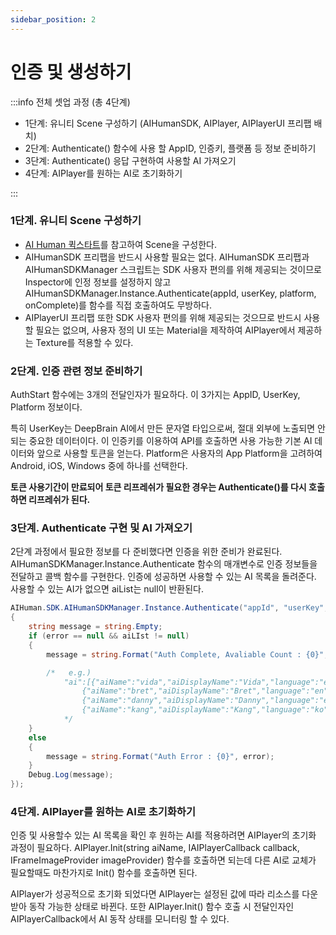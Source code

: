 ```yaml
---
sidebar_position: 2
---
```


# 인증 및 생성하기

:::info 전체 셋업 과정 (총 4단계)

- 1단계: 유니티 Scene 구성하기 (AIHumanSDK, AIPlayer, AIPlayerUI 프리팹 배치)
- 2단계: Authenticate() 함수에 사용 할 AppID, 인증키, 플랫폼 등 정보 준비하기
- 3단계: Authenticate() 응답 구현하여 사용할 AI 가져오기
- 4단계: AIPlayer를 원하는 AI로 초기화하기

:::

### 1단계. 유니티 Scene 구성하기

- [AI Human 퀵스타트](/aihuman/unity-sdk/sample-project/quick-start)를 참고하여 Scene을 구성한다.
- AIHumanSDK 프리팹을 반드시 사용할 필요는 없다. AIHumanSDK 프리팹과 AIHumanSDKManager 스크립트는 SDK 사용자 편의를 위해 제공되는 것이므로 Inspector에 인정 정보를 설정하지 않고 AIHumanSDKManager.Instance.Authenticate(appId, userKey, platform, onComplete)를 함수를 직접 호출하여도 무방하다.
- AIPlayerUI 프리팹 또한 SDK 사용자 편의를 위해 제공되는 것으므로 반드시 사용할 필요는 없으며, 사용자 정의 UI 또는 Material을 제작하여 AIPlayer에서 제공하는 Texture를 적용할 수 있다.

### 2단계. 인증 관련 정보 준비하기

AuthStart 함수에는 3개의 전달인자가 필요하다. 이 3가지는 AppID, UserKey, Platform 정보이다. 

특히 UserKey는 DeepBrain AI에서 만든 문자열 타입으로써, 절대 외부에 노출되면 안되는 중요한 데이터이다. 이 인증키를 이용하여 API를 호출하면 사용 가능한 기본 AI 데이터와 앞으로 사용할 토큰을 얻는다. Platform은 사용자의 App Platform을 고려하여 Android, iOS, Windows 중에 하나를 선택한다.

**토큰 사용기간이 만료되어 토큰 리프레쉬가 필요한 경우는 Authenticate()를 다시 호출하면 리프레쉬가 된다.**

### 3단계. Authenticate 구현 및 AI 가져오기

2단계 과정에서 필요한 정보를 다 준비했다면 인증을 위한 준비가 완료된다. AIHumanSDKManager.Instance.Authenticate 함수의 매개변수로 인증 정보들을 전달하고 콜백 함수를 구현한다. 인증에 성공하면 사용할 수 있는 AI 목록을 돌려준다. 사용할 수 있는 AI가 없으면 aiList는 null이 반환된다. 

```csharp
AIHuman.SDK.AIHumanSDKManager.Instance.Authenticate("appId", "userKey", Platform.Android, (aiLIst, error) =>
{
    string message = string.Empty;
    if (error == null && aiLIst != null)
    {      
        message = string.Format("Auth Complete, Avaliable Count : {0}", aiLIst.ai.Length);

        /*   e.g.)           
            "ai":[{"aiName":"vida","aiDisplayName":"Vida","language":"en"},
                {"aiName":"bret","aiDisplayName":"Bret","language":"en"},
                {"aiName":"danny","aiDisplayName":"Danny","language":"en"},
                {"aiName":"kang","aiDisplayName":"Kang","language":"ko"}]
            */
    }
    else
    {
        message = string.Format("Auth Error : {0}", error);
    }
    Debug.Log(message);
});
```

### 4단계. AIPlayer를 원하는 AI로 초기화하기

인증 및 사용할수 있는 AI 목록을 확인 후 원하는 AI를 적용하려면 AIPlayer의 초기화 과정이 필요하다. AIPlayer.Init(string aiName, IAIPlayerCallback callback, IFrameImageProvider imageProvider) 함수를 호출하면 되는데 다른 AI로 교체가 필요할때도 마찬가지로 Init() 함수를 호출하면 된다.

AIPlayer가 성공적으로 초기화 되었다면 AIPlayer는 설정된 값에 따라 리소스를 다운받아 동작 가능한 상태로 바뀐다. 또한 AIPlayer.Init() 함수 호출 시 전달인자인 AIPlayerCallback에서 AI 동작 상태를 모니터링 할 수 있다.

